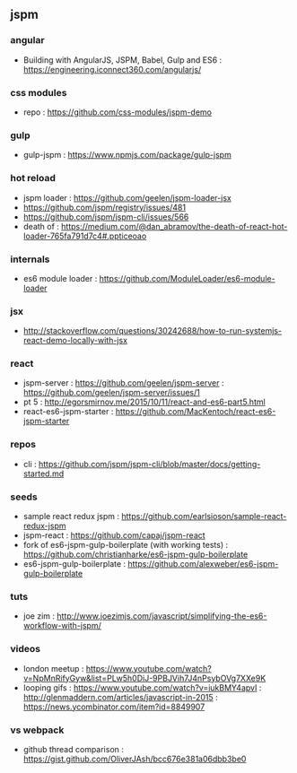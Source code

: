 ## jspm

### angular
- Building with AngularJS, JSPM, Babel, Gulp and ES6 : https://engineering.iconnect360.com/angularjs/

### css modules
- repo : https://github.com/css-modules/jspm-demo

### gulp
- gulp-jspm : https://www.npmjs.com/package/gulp-jspm

### hot reload
- jspm loader : https://github.com/geelen/jspm-loader-jsx
- https://github.com/jspm/registry/issues/481
- https://github.com/jspm/jspm-cli/issues/566
- death of : https://medium.com/@dan_abramov/the-death-of-react-hot-loader-765fa791d7c4#.ppticeoao

### internals
- es6 module loader : https://github.com/ModuleLoader/es6-module-loader

### jsx
- http://stackoverflow.com/questions/30242688/how-to-run-systemjs-react-demo-locally-with-jsx

### react
- jspm-server : https://github.com/geelen/jspm-server : https://github.com/geelen/jspm-server/issues/1
- pt 5 : http://egorsmirnov.me/2015/10/11/react-and-es6-part5.html
- react-es6-jspm-starter : https://github.com/MacKentoch/react-es6-jspm-starter

### repos
- cli : https://github.com/jspm/jspm-cli/blob/master/docs/getting-started.md

### seeds
- sample react redux jspm : https://github.com/earlsioson/sample-react-redux-jspm
- jspm-react : https://github.com/capaj/jspm-react
- fork of es6-jspm-gulp-boilerplate (with working tests) : https://github.com/christianharke/es6-jspm-gulp-boilerplate
- es6-jspm-gulp-boilerplate : https://github.com/alexweber/es6-jspm-gulp-boilerplate

### tuts
- joe zim : http://www.joezimjs.com/javascript/simplifying-the-es6-workflow-with-jspm/

### videos
- london meetup : https://www.youtube.com/watch?v=NpMnRifyGyw&list=PLw5h0DiJ-9PBJVih7J4nPsybOVg7XXe9K
- looping gifs : https://www.youtube.com/watch?v=iukBMY4apvI : http://glenmaddern.com/articles/javascript-in-2015 : https://news.ycombinator.com/item?id=8849907

### vs webpack
- github thread comparison : https://gist.github.com/OliverJAsh/bcc676e381a06dbb3be0
